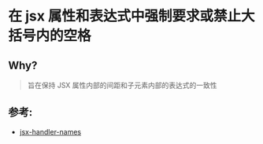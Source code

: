 # 在 jsx 属性和表达式中强制要求或禁止大括号内的空格

## Why?

> 旨在保持 JSX 属性内部的间距和子元素内部的表达式的一致性

## 参考:

- [jsx-handler-names](https://github.com/jsx-eslint/eslint-plugin-react/blob/c42b624d0fb9ad647583a775ab9751091eec066f/docs/rules/jsx-handler-names)
